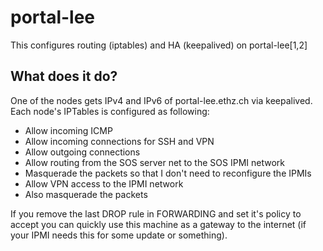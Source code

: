 # portal-lee
This configures routing (iptables) and HA (keepalived) on portal-lee[1,2]

## What does it do?
One of the nodes gets IPv4 and IPv6 of portal-lee.ethz.ch via keepalived. Each node's IPTables is configured as following:
* Allow incoming ICMP
* Allow incoming connections for SSH and VPN
* Allow outgoing connections
* Allow routing from the SOS server net to the SOS IPMI network
 * Masquerade the packets so that I don't need to reconfigure the IPMIs
* Allow VPN access to the IPMI network
 * Also masquerade the packets

If you remove the last DROP rule in FORWARDING and set it's policy to accept you can quickly use this machine as a gateway to the internet (if your IPMI needs this for some update or something).
